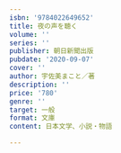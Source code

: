 ```yaml
---
isbn: '9784022649652'
title: 夜の声を聴く
volume: ''
series: ''
publisher: 朝日新聞出版
pubdate: '2020-09-07'
cover: ''
author: 宇佐美まこと／著
description: ''
price: '780'
genre: ''
target: 一般
format: 文庫
content: 日本文学、小説・物語

---
```

